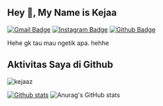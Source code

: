 ## Hey 👋, My Name is Kejaa
[![Gmail Badge](https://img.shields.io/badge/-caly.za17@gmail.com-c14438?style=flat&logo=Gmail&logoColor=white&link=mailto:caly.za17@gmail.com)](mailto:caly.za17@gmail.com) 
[![Instagram Badge](https://img.shields.io/badge/-@kejaaz_-0072b1?style=flat&logo=instagram&logoColor=white&link=https://www.instagram.com/kejaaz_/)](https://www.instagram.com/kejaaz_/) [![Github Badge](https://img.shields.io/badge/-kejaaz-grey?style=flat&logo=github&logoColor=white&link=https://github.com/kejaaz/)](https://www.github.com/kejaaz/)
<p align='left'>Hehe gk tau mau ngetik apa. hehhe</p>

## Aktivitas Saya di Github
<p align=left> <img src=https://komarev.com/ghpvc/?username=kejaaz alt=kejaaz /> </p>

[![Github stats](https://github-readme-stats.vercel.app/api?username=kejaaz&show_icons=true&include_all_commits=true)](https://github.com/kejaaz/github-readme-stats)
![Anurag's GitHub stats](https://github-readme-stats.vercel.app/api?username=anuraghazra&show_icons=true&theme=radical)


